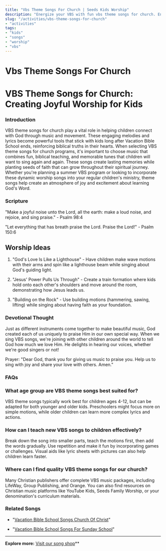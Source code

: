 ```yaml
---
title: "Vbs Theme Songs For Church | Seeds Kids Worship"
description: "Energize your VBS with fun vbs theme songs for church. Engaging worship music and activities for summer children's ministry."
slug: "/activities/vbs-theme-songs-for-church"
- "activities"
tags:
- "kids"
- "songs"
- "worship"
- "vbs"
---
```


# Vbs Theme Songs For Church

# VBS Theme Songs for Church: Creating Joyful Worship for Kids

### Introduction
VBS theme songs for church play a vital role in helping children connect with God through music and movement. These engaging melodies and lyrics become powerful tools that stick with kids long after Vacation Bible School ends, reinforcing biblical truths in their hearts. When selecting VBS theme songs for church programs, it's important to choose music that combines fun, biblical teaching, and memorable tunes that children will want to sing again and again. These songs create lasting memories while planting seeds of faith that can grow throughout their spiritual journey. Whether you're planning a summer VBS program or looking to incorporate these dynamic worship songs into your regular children's ministry, theme songs help create an atmosphere of joy and excitement about learning God's Word.

### Scripture
"Make a joyful noise unto the Lord, all the earth: make a loud noise, and rejoice, and sing praise." - Psalm 98:4

"Let everything that has breath praise the Lord. Praise the Lord!" - Psalm 150:6

## Worship Ideas
1. "God's Love Is Like a Lighthouse" - Have children make wave motions with their arms and spin like a lighthouse beam while singing about God's guiding light.

2. "Jesus' Power Pulls Us Through" - Create a train formation where kids hold onto each other's shoulders and move around the room, demonstrating how Jesus leads us.

3. "Building on the Rock" - Use building motions (hammering, sawing, lifting) while singing about having faith as your foundation.

### Devotional Thought
Just as different instruments come together to make beautiful music, God created each of us uniquely to praise Him in our own special way. When we sing VBS songs, we're joining with other children around the world to tell God how much we love Him. He delights in hearing our voices, whether we're good singers or not!

Prayer: "Dear God, thank you for giving us music to praise you. Help us to sing with joy and share your love with others. Amen."

### FAQs

### What age group are VBS theme songs best suited for?
VBS theme songs typically work best for children ages 4-12, but can be adapted for both younger and older kids. Preschoolers might focus more on simple motions, while older children can learn more complex lyrics and actions.

### How can I teach new VBS songs to children effectively?
Break down the song into smaller parts, teach the motions first, then add the words gradually. Use repetition and make it fun by incorporating games or challenges. Visual aids like lyric sheets with pictures can also help children learn faster.

### Where can I find quality VBS theme songs for our church?
Many Christian publishers offer complete VBS music packages, including LifeWay, Group Publishing, and Orange. You can also find resources on Christian music platforms like YouTube Kids, Seeds Family Worship, or your denomination's curriculum materials.

### Related Songs

- "[Vacation Bible School Songs Church Of Christ](/activities/vacation-bible-school-songs-church-of-christ/)"

- "[Vacation Bible School Songs For Sunday School](/activities/vacation-bible-school-songs-for-sunday-school/)"

---

**Explore more:** [Visit our song shop](https://seedskidsworship.com/shop)**

<!-- Schema Markup -->
<script type="application/ld+json">
{
  "@context": "https://schema.org",
  "@type": "MusicRecording",
  "name": "Vbs Theme Songs For Church",
  "byArtist": {
    "@type": "MusicGroup",
    "name": "Seeds Kids Worship"
  },
  "isFamilyFriendly": true,
  "url": "https://seedskidsworship.com/activities/vbs-theme-songs-for-church/"
}
</script>